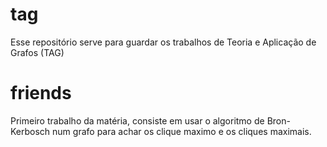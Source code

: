# tag

Esse repositório serve para guardar os trabalhos de Teoria e Aplicação de Grafos (TAG)

# friends

Primeiro trabalho da matéria, consiste em usar o algoritmo de Bron-Kerbosch num grafo para achar os clique maximo e os cliques maximais.
